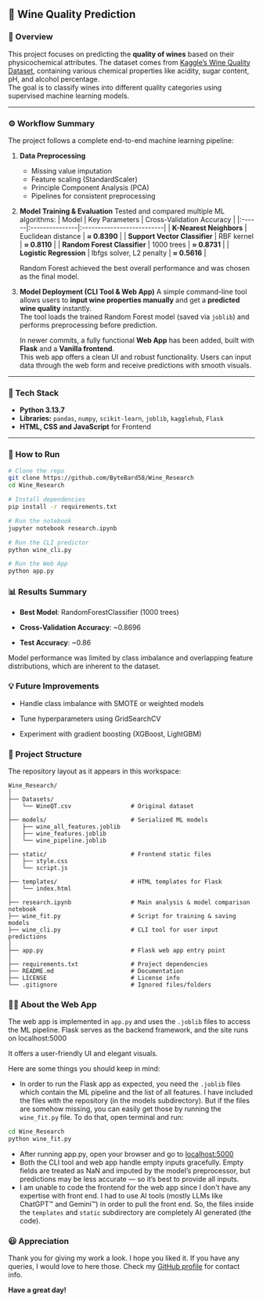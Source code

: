 ## 🍷 Wine Quality Prediction

### 📘 Overview
This project focuses on predicting the **quality of wines** based on their physicochemical attributes. The dataset comes from [Kaggle’s Wine Quality Dataset](https://www.kaggle.com/datasets/yasserh/wine-quality-dataset), containing various chemical properties like acidity, sugar content, pH, and alcohol percentage.  
The goal is to classify wines into different quality categories using supervised machine learning models.

---

### ⚙️ Workflow Summary
The project follows a complete end-to-end machine learning pipeline:

1. **Data Preprocessing**
   - Missing value imputation  
   - Feature scaling (StandardScaler)  
   - Principle Component Analysis (PCA)
   - Pipelines for consistent preprocessing  

2. **Model Training & Evaluation**
   Tested and compared multiple ML algorithms:
   | Model | Key Parameters | Cross-Validation Accuracy |
   |:------|:---------------|:--------------------------|
   | **K-Nearest Neighbors** | Euclidean distance | **≈ 0.8390** |
   | **Support Vector Classifier** | RBF kernel | **≈ 0.8110** |
   | **Random Forest Classifier** | 1000 trees | **≈ 0.8731** |
   | **Logistic Regression** | lbfgs solver, L2 penalty | **≈ 0.5616** |

   Random Forest achieved the best overall performance and was chosen as the final model.

3. **Model Deployment (CLI Tool & Web App)**
   A simple command-line tool allows users to **input wine properties manually** and get a **predicted wine quality** instantly.  
   The tool loads the trained Random Forest model (saved via `joblib`) and performs preprocessing before prediction.

   In newer commits, a fully functional **Web App** has been added, built with **Flask** and a **Vanilla frontend**.  
   This web app offers a clean UI and robust functionality. Users can input data through the web form and receive predictions with smooth visuals.

---

### 🧠 Tech Stack
- **Python 3.13.7**  
- **Libraries:** `pandas`, `numpy`, `scikit-learn`, `joblib`, `kagglehub`, `Flask`
- **HTML, CSS and JavaScript** for Frontend

---

### 🚀 How to Run
```bash
# Clone the repo
git clone https://github.com/ByteBard58/Wine_Research
cd Wine_Research

# Install dependencies
pip install -r requirements.txt

# Run the notebook
jupyter notebook research.ipynb

# Run the CLI predictor
python wine_cli.py

# Run the Web App
python app.py
```

### 📊 Results Summary

- **Best Model**: RandomForestClassifier (1000 trees)

- **Cross-Validation Accuracy**: ~0.8696

- **Test Accuracy**: ~0.86

Model performance was limited by class imbalance and overlapping feature distributions, which are inherent to the dataset.

### 💡 Future Improvements

- Handle class imbalance with SMOTE or weighted models

- Tune hyperparameters using GridSearchCV

- Experiment with gradient boosting (XGBoost, LightGBM)

### 📁 Project Structure
The repository layout as it appears in this workspace:
```
Wine_Research/
│
├── Datasets/
│   └── WineQT.csv                 # Original dataset
│
├── models/                        # Serialized ML models
│   ├── wine_all_features.joblib
│   ├── wine_features.joblib
│   └── wine_pipeline.joblib
│
├── static/                        # Frontend static files
│   ├── style.css
│   └── script.js
│
├── templates/                     # HTML templates for Flask
│   └── index.html
│
├── research.ipynb                 # Main analysis & model comparison notebook
├── wine_fit.py                    # Script for training & saving models
├── wine_cli.py                    # CLI tool for user input predictions
│
├── app.py                         # Flask web app entry point
│
├── requirements.txt               # Project dependencies
├── README.md                      # Documentation
├── LICENSE                        # License info
└── .gitignore                     # Ignored files/folders
```

### 👨‍💻 About the Web App
The web app is implemented in `app.py` and uses the `.joblib` files to access the ML pipeline. Flask serves as the backend framework, and the site runs on localhost:5000

It offers a user-friendly UI and elegant visuals.

Here are some things you should keep in mind:
- In order to run the Flask app as expected, you need the `.joblib` files which contain the ML pipeline and the list of all features. I have included the files with the repository (in the models subdirectory). But if the files are somehow missing, you can easily get those by running the `wine_fit.py` file. To do that, open terminal and run:
```bash
cd Wine_Research
python wine_fit.py
```
- After running app.py, open your browser and go to [localhost:5000](http://127.0.0.1:5000/)
- Both the CLI tool and web app handle empty inputs gracefully. Empty fields are treated as NaN and imputed by the model’s preprocessor, but predictions may be less accurate — so it’s best to provide all inputs.
- I am unable to code the frontend for the web app since I don't have any expertise with front end. I had to use AI tools (mostly LLMs like ChatGPT™ and Gemini™) in order to pull the front end. So, the files inside the `templates` and `static` subdirectory are completely AI generated (the code).


### 😃 Appreciation
Thank you for giving my work a look. I hope you liked it. If you have any queries, I would love to here those. Check my [GitHub profile](https://github.com/ByteBard58/) for contact info.

**Have a great day!**
